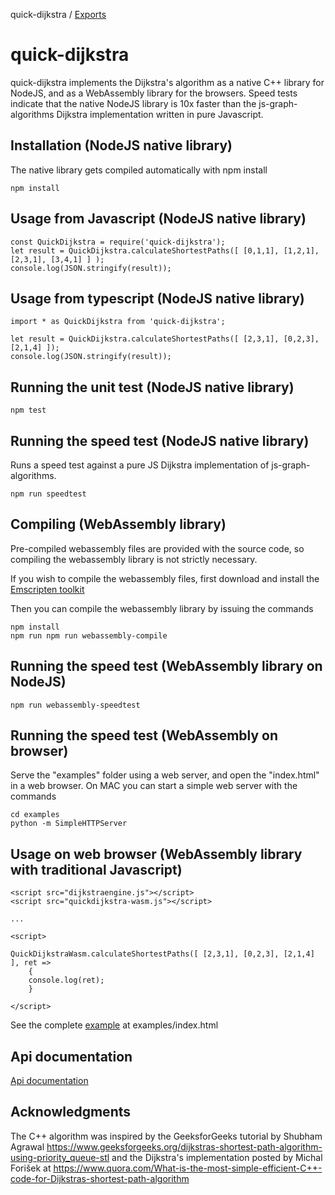 quick-dijkstra / [Exports](modules.md)

# quick-dijkstra

quick-dijkstra implements the Dijkstra's algorithm as a native C++ library for NodeJS, and as a 
WebAssembly library for the browsers. Speed tests indicate that the native NodeJS library is 10x faster than the js-graph-algorithms Dijkstra implementation written in pure Javascript. 

## Installation (NodeJS native library)

The native library gets compiled automatically with npm install

```
npm install
```

## Usage from Javascript (NodeJS native library)

```
const QuickDijkstra = require('quick-dijkstra');
let result = QuickDijkstra.calculateShortestPaths([ [0,1,1], [1,2,1], [2,3,1], [3,4,1] ] );
console.log(JSON.stringify(result));
```

## Usage from typescript (NodeJS native library)

```
import * as QuickDijkstra from 'quick-dijkstra';

let result = QuickDijkstra.calculateShortestPaths([ [2,3,1], [0,2,3], [2,1,4] ]);
console.log(JSON.stringify(result));
```

## Running the unit test (NodeJS native library)

```
npm test
```

## Running the speed test (NodeJS native library)

Runs a speed test against a pure JS Dijkstra implementation of js-graph-algorithms.

```
npm run speedtest
```

## Compiling (WebAssembly library)

Pre-compiled webassembly files are provided with the source code, so compiling the webassembly library
is not strictly necessary.

If you wish to compile the webassembly files, first download and install the [Emscripten toolkit](https://emscripten.org/docs/getting_started/downloads.html)

Then you can compile the webassembly library by issuing the commands

```
npm install
npm run npm run webassembly-compile
```

## Running the speed test (WebAssembly library on NodeJS)

```
npm run webassembly-speedtest
```

## Running the speed test (WebAssembly on browser)

Serve the "examples" folder using a web server, and open the "index.html" in a web browser. 
On MAC you can start a simple web server with the commands

```
cd examples
python -m SimpleHTTPServer
```

## Usage on web browser (WebAssembly library with traditional Javascript)

```
<script src="dijkstraengine.js"></script>
<script src="quickdijkstra-wasm.js"></script>

...

<script>

QuickDijkstraWasm.calculateShortestPaths([ [2,3,1], [0,2,3], [2,1,4] ], ret => 
	{
	console.log(ret);
	}	

</script>

```

See the complete [example](examples/index.html) at examples/index.html

## Api documentation

[Api documentation](doc/modules.md)

## Acknowledgments

The C++ algorithm was inspired by the GeeksforGeeks tutorial by Shubham Agrawal https://www.geeksforgeeks.org/dijkstras-shortest-path-algorithm-using-priority_queue-stl and the Dijkstra's implementation posted by Michal Forišek
at https://www.quora.com/What-is-the-most-simple-efficient-C++-code-for-Dijkstras-shortest-path-algorithm
